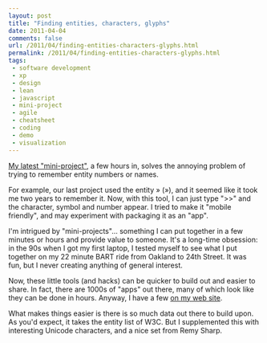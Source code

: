```yaml
---
layout: post
title: "Finding entities, characters, glyphs"
date: 2011-04-04
comments: false
url: /2011/04/finding-entities-characters-glyphs.html
permalink: /2011/04/finding-entities-characters-glyphs.html
tags:
 - software development
 - xp
 - design
 - lean
 - javascript
 - mini-project
 - agile
 - cheatsheet
 - coding
 - demo
 - visualization
---
```


[My latest "mini-project"](http://amp-what.com/), a few hours in, solves the annoying problem of trying to remember entity numbers or names. 

For example, our last project used the entity &raquo; (»), and it seemed like it took me two years to remember it. Now, with this tool, I can just type ">>" and the character, symbol and number appear. I tried to make it "mobile friendly", and may experiment with packaging it as an "app".  
  
I'm intrigued by "mini-projects"... something I can put together in a few minutes or hours and provide value to someone. It's a long-time obsession: in the 90s when I got my first laptop, I tested myself to see what I put together on my 22 minute BART ride from Oakland to 24th Street. It was fun, but I never creating anything of general interest.  
  
Now, these little tools (and hacks) can be quicker to build out and easier to share. In fact, there are 1000s of "apps" out there, many of which look like they can be done in hours. Anyway, I have a few [on my web site](http://ndpsoftware.com/).  
  
What makes things easier is there is so much data out there to build upon. As you'd expect, it takes the entity list of W3C. But I supplemented this with interesting Unicode characters, and a nice set from Remy Sharp.  
  
